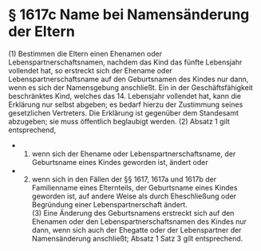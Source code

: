 # § 1617c Name bei Namensänderung der Eltern
(1) Bestimmen die Eltern einen Ehenamen oder Lebenspartnerschaftsnamen, nachdem das Kind das fünfte Lebensjahr vollendet hat, so erstreckt sich der Ehename oder Lebenspartnerschaftsname auf den Geburtsnamen des Kindes nur dann, wenn es sich der Namensgebung anschließt. Ein in der Geschäftsfähigkeit beschränktes Kind, welches das 14. Lebensjahr vollendet hat, kann die Erklärung nur selbst abgeben; es bedarf hierzu der Zustimmung seines gesetzlichen Vertreters. Die Erklärung ist gegenüber dem Standesamt abzugeben; sie muss öffentlich beglaubigt werden.
(2) Absatz 1 gilt entsprechend,
* 1. wenn sich der Ehename oder Lebenspartnerschaftsname, der Geburtsname eines Kindes geworden ist, ändert oder
* 2. wenn sich in den Fällen der §§ 1617, 1617a und 1617b der Familienname eines Elternteils, der Geburtsname eines Kindes geworden ist, auf andere Weise als durch Eheschließung oder Begründung einer Lebenspartnerschaft ändert.  
(3) Eine Änderung des Geburtsnamens erstreckt sich auf den Ehenamen oder den Lebenspartnerschaftsnamen des Kindes nur dann, wenn sich auch der Ehegatte oder der Lebenspartner der Namensänderung anschließt; Absatz 1 Satz 3 gilt entsprechend.